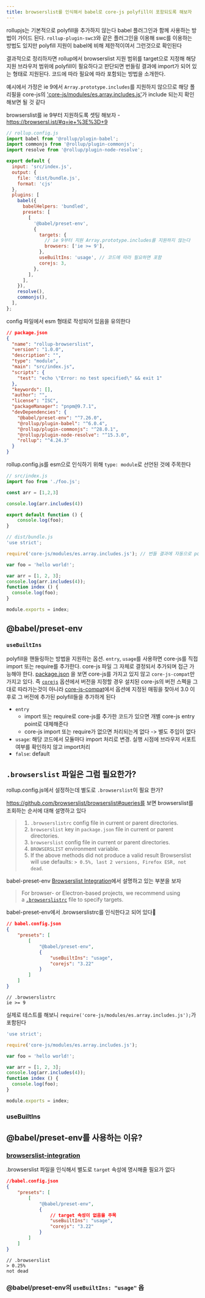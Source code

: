 ```yaml
---
title: browserslist를 인식해서 babel로 core-js polyfill이 포함되도록 해보자
---
```

rollupjs는 기본적으로 polyfill을 추가하지 않는다
babel 플러그인과 함께 사용하는 방법이 가이드 된다. `rollup-plugin-swc3`와 같은 플러그인을 이용해 swc를 이용하는 방법도 있지만 polyfill 지원이 babel에 비해 제한적이여서 그런것으로 확인된다

결과적으로 정리하자면 rollup에서 browserslist 지원 범위를 target으로 지정해 해당 지원 브라우저 범위에 polyfill이 필요하다고 판단되면 번들링 결과에 import가 되어 있는 형태로 지원된다. 코드에 따라 필요에 따라 포함되는 방법을 소개한다.

예시에서 가정은 ie 9에서 `Array.prototype.includes`를 지원하지 않으므로 해당 폴리필을 core-js의 
['core-js/modules/es.array.includes.js'](https://github.com/zloirock/core-js/blob/master/packages/core-js/modules/es.array.includes.js)가 include 되는지 확인해보면 될 것 같다

browserslist를 ie 9부터 지원하도록 셋팅 해보자 - https://browsersl.ist/#q=ie+%3E%3D+9

```js
// rollup.config.js
import babel from '@rollup/plugin-babel';
import commonjs from '@rollup/plugin-commonjs';
import resolve from '@rollup/plugin-node-resolve';

export default {
  input: 'src/index.js',
  output: {
    file: 'dist/bundle.js',
    format: 'cjs'
  },
  plugins: [
    babel({
      babelHelpers: 'bundled',
      presets: [
        [
          '@babel/preset-env',
          {
            targets: {
			  // ie 9부터 지원 Array.prototype.includes를 지원하지 않는다
              browsers: ['ie >= 9'],
            },
            useBuiltIns: 'usage', // 코드에 따라 필요하면 포함
            corejs: 3,
          },
        ],
      ],
    }),
    resolve(),
    commonjs(),
  ],
};
```
config 파일에서 esm 형태로 작성되어 있음을 유의한다

```json
// package.json
{
  "name": "rollup-browserslist",
  "version": "1.0.0",
  "description": "",
  "type": "module",
  "main": "src/index.js",
  "scripts": {
    "test": "echo \"Error: no test specified\" && exit 1"
  },
  "keywords": [],
  "author": "",
  "license": "ISC",
  "packageManager": "pnpm@9.7.1",
  "devDependencies": {
    "@babel/preset-env": "^7.26.0",
    "@rollup/plugin-babel": "^6.0.4",
    "@rollup/plugin-commonjs": "^28.0.1",
    "@rollup/plugin-node-resolve": "^15.3.0",
    "rollup": "^4.24.3"
  }
}
```
rollup.config.js를 esm으로 인식하기 위해 `type: module`로 선언된 것에 주목한다

```js
// src/index.js
import foo from './foo.js';

const arr = [1,2,3]

console.log(arr.includes(4))

export default function () {
	console.log(foo);
}
```

```js
// dist/bundle.js
'use strict';

require('core-js/modules/es.array.includes.js'); // 번들 결과에 자동으로 polyfill 추가

var foo = 'hello world!';

var arr = [1, 2, 3];
console.log(arr.includes(4));
function index () {
  console.log(foo);
}

module.exports = index;
```

## @babel/preset-env

### `useBuiltIns`
polyfill을 핸들링하는 방법을 지원하는 옵션. `entry`, `usage`를 사용하면 core-js를 직접 import 또는 require를 추가한다. core-js 파일 그 자체로 결정되서 추가되며 접근 가능해야 한다.
[package.json](https://github.com/babel/babel/blob/438b24cabca5715e311af1e3c53bc728cfbdf04d/packages/babel-preset-env/package.json#L86) 을 보면 core-js를 가지고 있지 않고 `core-js-compat`만 가지고 있다.  즉 [`corejs`](https://babeljs.io/docs/babel-preset-env#corejs) 옵션에서 버전을 지정할 경우 설치된 core-js의 버전 스펙을 그대로 따라가는것이 아니라 [core-js-compat](https://github.com/zloirock/core-js/blob/v3.39.0/packages/core-js-compat/src/modules-by-versions.mjs)에서 옵션에 지정된 매핑을 찾아서 3.0 이후로 그 버전에 추가된 polyfill들을 추가하게 된다
- `entry`
	- import 또는 require로 core-js를 추가한 코드가 있으면 개별 core-js entry point로 대체해준다
	- core-js import 또는 require가 없으면 처리되는게 없다 -> 별도 주입이 없다
- `usage`: 해당 코드에서 모듈마다 import 처리로 변경. 실행 시점에 브라우저 서포트 여부를 확인하지 않고 import처리 
- `false`: default

## `.browserslist` 파일은 그럼 필요한가?
rollup.config.js에서 설정하는데 별도로 `.browserslist`이 필요 한가?

https://github.com/browserslist/browserslist#queries를 보면 browserslist를 조회하는 순서에 대해 설명하고 있다

> 1. `.browserslistrc` config file in current or parent directories.
> 2. `browserslist` key in `package.json` file in current or parent directories.
> 3. `browserslist` config file in current or parent directories.
> 4. `BROWSERSLIST` environment variable.
> 5. If the above methods did not produce a valid result Browserslist will use defaults: `> 0.5%, last 2 versions, Firefox ESR, not dead`.


babel-preset-env [Browserslist Integration](https://babeljs.io/docs/babel-preset-env#browserslist-integration)에서 설명하고 있는 부분을 보자
> For browser- or Electron-based projects, we recommend using a [`.browserslistrc`](https://github.com/browserslist/browserslist) file to specify targets.

babel-preset-env에서 .browserslistrc를 인식한다고 되어 있다
```json
// babel.config.json
{  
	"presets": [  
		[  
			"@babel/preset-env",  
			{  
				"useBuiltIns": "usage",  
				"corejs": "3.22"  
			}  
		]  
	]  
}
```

```
// .browserslistrc
ie >= 9
```

실제로 테스트를 해보니 `require('core-js/modules/es.array.includes.js');`가 포함된다

```js
'use strict';

require('core-js/modules/es.array.includes.js');

var foo = 'hello world!';

var arr = [1, 2, 3];
console.log(arr.includes(4));
function index () {
  console.log(foo);
}

module.exports = index;
```

### useBuiltIns
## @babel/preset-env를 사용하는 이유?
### [browserslist-integration](https://babeljs.io/docs/babel-preset-env#browserslist-integration)
.browserslist 파일을 인식해서 별도로 `target` 속성에 명시해줄 필요가 없다
```json
//babel.config.json
{  
	"presets": [  
		[  
			"@babel/preset-env",  
			{  
				// target 속성이 없음을 주목
				"useBuiltIns": "usage",  
				"corejs": "3.22"  
			}  
		]  
	]  
}
```

```
// .browserslist
> 0.25%  
not dead
```

### @babel/preset-env의 `useBuiltIns: "usage"` 옵